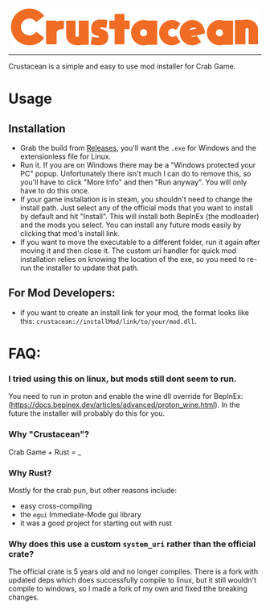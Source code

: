 <p align="center">
    <img src="https://github.com/o7Moon/Crustacean/raw/main/Crustacean.png">
</p>

---

Crustacean is a simple and easy to use mod installer for Crab Game. 

# Usage
## Installation
 - Grab the build from [Releases](https://github.com/o7Moon/Crustacean/releases), you'll want the `.exe` for Windows and the extensionless file for Linux.
 - Run it. If you are on Windows there may be a "Windows protected your PC" popup. Unfortunately there isn't much I can do to remove this, so you'll have to click "More Info" and then "Run anyway". You will only have to do this once.
 - If your game installation is in steam, you shouldn't need to change the install path. Just select any of the official mods that you want to install by default and hit "Install". This will install both BepInEx (the modloader) and the mods you select. You can install any future mods easily by clicking that mod's install link.
 - If you want to move the executable to a different folder, run it again after moving it and then close it. The custom uri handler for quick mod installation relies on knowing the location of the exe, so you need to re-run the installer to update that path.

## For Mod Developers:
 - if you want to create an install link for your mod, the format looks like this: `crustacean://installMod/link/to/your/mod.dll`.

# FAQ:
### I tried using this on linux, but mods still dont seem to run.
You need to run in proton and enable the wine dll override for BepInEx: (https://docs.bepinex.dev/articles/advanced/proton_wine.html). In the future the installer will probably do this for you.

### Why "Crustacean"?
Crab Game + Rust = _

### Why Rust?
Mostly for the crab pun, but other reasons include:
 - easy cross-compiling
 - the `egui` Immediate-Mode gui library
 - it was a good project for starting out with rust

### Why does this use a custom `system_uri` rather than the official crate?
The official crate is 5 years old and no longer compiles. There is a fork with updated deps which does successfully compile to linux, but it still wouldn't compile to windows, so I made a fork of my own and fixed tthe breaking changes.